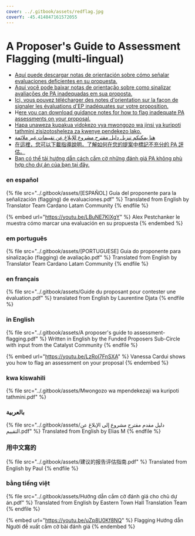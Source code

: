 ```yaml
---
cover: ../.gitbook/assets/redflag.jpg
coverY: -45.414847161572055
---
```


# A Proposer's Guide to Assessment Flagging (multi-lingual)

* [Aquí puede descargar notas de orientación sobre cómo señalar evaluaciones deficientes en su propuesta.](a-proposers-guide-to-assessment-flagging-multi-lingual.md#en-espanol)
* [Aqui você pode baixar notas de orientação sobre como sinalizar avaliações de PA inadequadas em sua proposta.](a-proposers-guide-to-assessment-flagging-multi-lingual.md#em-portugues)
* [Ici, vous pouvez télécharger des notes d'orientation sur la façon de signaler les évaluations d'EP inadéquates sur votre proposition.](a-proposers-guide-to-assessment-flagging-multi-lingual.md#en-francais)
* H[ere you can download guidance notes for how to flag inadequate PA assessments on your proposal.](a-proposers-guide-to-assessment-flagging-multi-lingual.md#in-english)
* [Hapa unaweza kupakua vidokezo vya mwongozo wa jinsi ya kuripoti tathmini zisizotosheleza za kwenye pendekezo lako.](a-proposers-guide-to-assessment-flagging-multi-lingual.md#kwa-kiswahili)
* [هنا يمكنكم تنزيل دليل مقترح مشروع للإبلاغ عن تقييمات غير ملائمة](a-proposers-guide-to-assessment-flagging-multi-lingual.md#balarbyh)
* [在這裡，您可以下載指導說明，了解如何在您的提案中標記不充分的 PA 評估。](a-proposers-guide-to-assessment-flagging-multi-lingual.md#yong-zhong-wen-xie-de)
* [Bạn có thể tải hướng dẫn cách cắm cờ những đánh giá PA không phù hợp cho dự án của bạn tại đây.](a-proposers-guide-to-assessment-flagging-multi-lingual.md#bang-tieng-viet)

### en español

{% file src="../.gitbook/assets/[ESPAÑOL] Guía del proponente para la señalización (flagging) de evaluaciones.pdf" %}
Translated from English by Translator Team Cardano Latam Community
{% endfile %}

{% embed url="https://youtu.be/LBuNE7KIXgY" %}
Alex Pestchanker le muestra cómo marcar una evaluación en su propuesta
{% endembed %}

### em português

{% file src="../.gitbook/assets/[PORTUGUESE] Guia do proponente para sinalização (flagging) de avaliação.pdf" %}
Translated from English by Translator Team Cardano Latam Community
{% endfile %}

### en français

{% file src="../.gitbook/assets/Guide du proposant pour contester une évaluation.pdf" %}
translated from English by Laurentine Djata
{% endfile %}

### in English

{% file src="../.gitbook/assets/A proposer's guide to assessment-flagging.pdf" %}
Written in English by the Funded Proposers Sub-Circle with input from the Catalyst Community
{% endfile %}

{% embed url="https://youtu.be/LzRoI7FnSXA" %}
Vanessa Cardui shows you how to flag an assessment on your proposal
{% endembed %}

### kwa kiswahili

{% file src="../.gitbook/assets/Mwongozo wa mpendekezaji wa kuripoti tathmini.pdf" %}

### **بالعربية**

{% file src="../.gitbook/assets/دليل مقدم مقترح مشروع إلى الإبلاغ عن التقييم.pdf" %}
Translated from English by Elias M
{% endfile %}

### 用中文寫的

{% file src="../.gitbook/assets/建议的报告评估指南.pdf" %}
Translated from English by Paul
{% endfile %}

### bằng tiếng việt

{% file src="../.gitbook/assets/Hướng dẫn cắm cờ đánh giá cho chủ dự án.pdf" %}
Translated from English by Eastern Town Hall Translation Team
{% endfile %}

{% embed url="https://youtu.be/uZp8U0Kf8NQ" %}
Flagging Hướng dẫn Người đề xuất cắm cờ bài đánh giá
{% endembed %}
